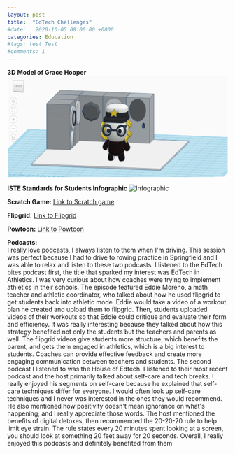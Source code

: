 ```yaml
---
layout: post
title:  "EdTech Challenges"
#date:   2020-10-05 08:00:00 +0800
categories: Education
#tags: test Test
#comments: 1
---
```


**3D Model of Grace Hooper**
![3D Model](/assets/Downloadables/grace_screen.png)


**ISTE Standards for Students Infographic**
![Infographic](/assets/Downloadables/info_screen.png)

**Scratch Game:**
[Link to Scratch game](https://scratch.mit.edu/projects/423123272/)

**Flipgrid:**
[Link to Flipgrid](https://flipgrid.com/8e90dfb1)

**Powtoon:**
[Link to Powtoon](https://www.powtoon.com/online-presentation/c4aQKJNgspp/?mode=movie#/)


**Podcasts:**  
I really love podcasts, I always listen to them when I'm driving. This session was perfect because I had to drive to rowing practice in Springfield and I was able to relax and listen to these two podcasts. I listened to the EdTech bites podcast first, the title that sparked my interest was EdTech in Athletics. I was very curious about how coaches were trying to implement athletics in their schools. The episode featured Eddie Moreno, a math teacher and athletic coordinator, who talked about how he used flipgrid to get students back into athletic mode. Eddie would take a video of a workout plan he created and upload them to flipgrid. Then, students uploaded videos of their workouts so that Eddie could critique and evaluate their form and efficiency. It was really interesting because they talked about how this strategy benefited not only the students but the teachers and parents as well. The flipgrid videos give students more structure, which benefits the parent, and gets them engaged in athletics, which is a big interest to students. Coaches can provide effective feedback and create more engaging communication between teachers and students. The second podcast I listened to was the House of Edtech. I listened to their most recent podcast and the host primarily talked about self-care and tech breaks. I really enjoyed his segments on self-care because he explained that self-care techniques differ for everyone. I would often look up self-care techniques and I never was interested in the ones they would recommend. He also mentioned how positivity doesn't mean ignorance on what's happening; and I really appreciate those words. The host mentioned the benefits of digital detoxes, then recommended the 20-20-20 rule to help limit eye strain. The rule states every 20 minutes spent looking at a screen, you should look at something 20 feet away for 20 seconds. Overall, I really enjoyed this podcasts and definitely benefited from them
